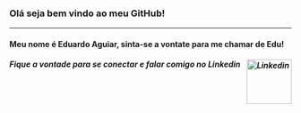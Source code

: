 ### Olá seja bem vindo ao meu GitHub!
<hr />

#### Meu nome é Eduardo Aguiar, sinta-se a vontate para me chamar de Edu!
##### Fique a vontade para se conectar e falar comigo no Linkedin <a href = "https://www.linkedin.com/in/eduardo-aguiar-s/"><img align="right" alt="Linkedin" width="80px" src="https://upload.wikimedia.org/wikipedia/commons/0/01/LinkedIn_Logo.svg"><a/>
